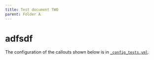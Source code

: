 ```yaml
---
title: Test document TWO
parent: Folder A
---
```


# adfsdf

The configuration of the callouts shown below is in [`_config_tests.yml`](https://github.com/pdmosses/just-the-docs/blob/callouts/_config_tests.yml).
